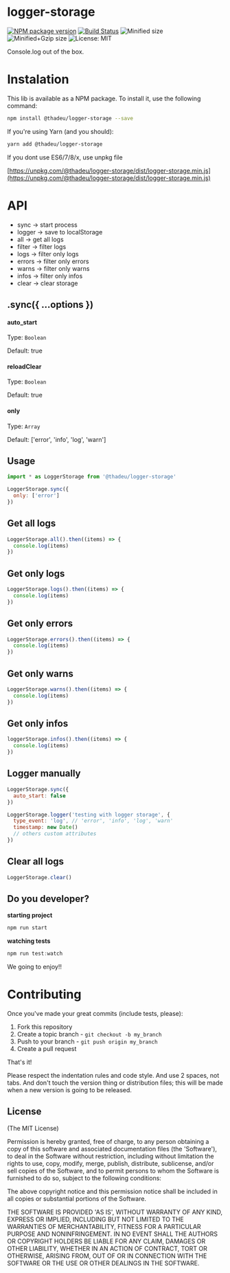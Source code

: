# logger-storage

[![NPM package version](https://img.shields.io/npm/v/@thadeu/logger-storage.svg)](https://www.npmjs.com/package/@thadeu/logger-storage)
[![Build Status](https://travis-ci.org/thadeu/logger-storage.svg?branch=master)](https://travis-ci.org/thadeu/logger-storage)
![Minified size](http://img.badgesize.io/thadeu/logger-storage/master/dist/logger-storage.min.js.svg?label=min+size)
![Minified+Gzip size](http://img.badgesize.io/thadeu/logger-storage/master/dist/logger-storage.min.js.svg?compression=gzip&label=min%2Bgzip+size)
![License: MIT](https://img.shields.io/npm/l/@thadeu/logger-storage.svg)

Console.log out of the box.

# Instalation
This lib is available as a NPM package. To install it, use the following command:

```bash
npm install @thadeu/logger-storage --save
```

If you're using Yarn (and you should):

```bash
yarn add @thadeu/logger-storage
```

If you dont use ES6/7/8/x, use unpkg file

[https://unpkg.com/@thadeu/logger-storage/dist/logger-storage.min.js](https://unpkg.com/@thadeu/logger-storage/dist/logger-storage.min.js)

# API

* sync -> start process
* logger -> save to localStorage
* all -> get all logs
* filter -> filter logs
* logs -> filter only logs
* errors -> filter only errors
* warns -> filter only warns
* infos -> filter only infos
* clear -> clear storage

## .sync({ ...options })

#### auto_start

Type: `Boolean`

Default: true

#### reloadClear

Type: `Boolean`

Default: true

#### only

Type: `Array`

Default: ['error', 'info', 'log', 'warn']

## Usage

```js
import * as LoggerStorage from '@thadeu/logger-storage'
```

```js
LoggerStorage.sync({
  only: ['error']
})
```

## Get all logs

```js
LoggerStorage.all().then((items) => {
  console.log(items)
})
```

## Get only logs

```js
LoggerStorage.logs().then((items) => {
  console.log(items)
})
```

## Get only errors

```js
LoggerStorage.errors().then((items) => {
  console.log(items)
})
```

## Get only warns

```js
LoggerStorage.warns().then((items) => {
  console.log(items)
})
```

## Get only infos

```js
loggerStorage.infos().then((items) => {
  console.log(items)
})
```

## Logger manually

```js
LoggerStorage.sync({
  auto_start: false
})

LoggerStorage.logger('testing with logger storage', {
  type_event: 'log', // 'error', 'info', 'log', 'warn'
  timestamp: new Date()
  // others custom attributes
})
```

## Clear all logs
```js
LoggerStorage.clear()
```

## Do you developer?

**starting project**

```js
npm run start
```

**watching tests**

```js
npm run test:watch
```

We going to enjoy!!

# Contributing

Once you've made your great commits (include tests, please):

1. Fork this repository
2. Create a topic branch - `git checkout -b my_branch`
3. Push to your branch - `git push origin my_branch`
4. Create a pull request

That's it!

Please respect the indentation rules and code style. And use 2 spaces, not tabs. And don't touch the version thing or distribution files; this will be made when a new version is going to be released.

## License
(The MIT License)

Permission is hereby granted, free of charge, to any person obtaining a copy of this software and associated documentation files (the 'Software'), to deal in the Software without restriction, including without limitation the rights to use, copy, modify, merge, publish, distribute, sublicense, and/or sell copies of the Software, and to permit persons to whom the Software is furnished to do so, subject to the following conditions:

The above copyright notice and this permission notice shall be included in all copies or substantial portions of the Software.

THE SOFTWARE IS PROVIDED 'AS IS', WITHOUT WARRANTY OF ANY KIND, EXPRESS OR IMPLIED, INCLUDING BUT NOT LIMITED TO THE WARRANTIES OF MERCHANTABILITY, FITNESS FOR A PARTICULAR PURPOSE AND NONINFRINGEMENT. IN NO EVENT SHALL THE AUTHORS OR COPYRIGHT HOLDERS BE LIABLE FOR ANY CLAIM, DAMAGES OR OTHER LIABILITY, WHETHER IN AN ACTION OF CONTRACT, TORT OR OTHERWISE, ARISING FROM, OUT OF OR IN CONNECTION WITH THE SOFTWARE OR THE USE OR OTHER DEALINGS IN THE SOFTWARE.
